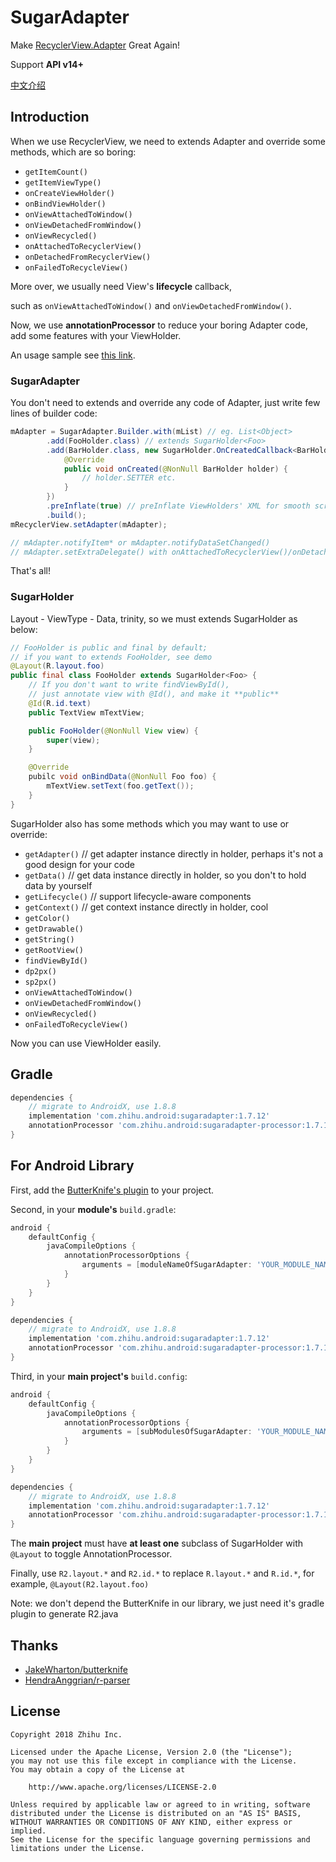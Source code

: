 SugarAdapter
===

Make [RecyclerView.Adapter](https://developer.android.com/reference/android/support/v7/widget/RecyclerView.Adapter.html "RecyclerView.Adapter") Great Again!

Support **API v14+**

[中文介绍](https://github.com/zhihu/SugarAdapter/blob/master/README_zh_CN.md "中文介绍")

## Introduction

When we use RecyclerView, we need to extends Adapter and override some methods, which are so boring:
 
 - `getItemCount()`
 - `getItemViewType()`
 - `onCreateViewHolder()`
 - `onBindViewHolder()`
 - `onViewAttachedToWindow()`
 - `onViewDetachedFromWindow()`
 - `onViewRecycled()`
 - `onAttachedToRecyclerView()`
 - `onDetachedFromRecyclerView()`
 - `onFailedToRecycleView()`
 
More over, we usually need View's **lifecycle** callback, 

such as `onViewAttachedToWindow()` and `onViewDetachedFromWindow()`.

Now, we use **annotationProcessor** to reduce your boring Adapter code, add some features with your ViewHolder.

An usage sample see [this link](https://github.com/zhihu/SugarAdapter/tree/master/app "zhihu/SugarAdapter/app/").

### SugarAdapter

You don't need to extends and override any code of Adapter, just write few lines of builder code:

```java
mAdapter = SugarAdapter.Builder.with(mList) // eg. List<Object>
        .add(FooHolder.class) // extends SugarHolder<Foo>
        .add(BarHolder.class, new SugarHolder.OnCreatedCallback<BarHolder>() { // extends SugarHolder<Bar>
            @Override
            public void onCreated(@NonNull BarHolder holder) {
                // holder.SETTER etc.
            }
        })
        .preInflate(true) // preInflate ViewHolders' XML for smooth scrolling
        .build();
mRecyclerView.setAdapter(mAdapter);

// mAdapter.notifyItem* or mAdapter.notifyDataSetChanged()
// mAdapter.setExtraDelegate() with onAttachedToRecyclerView()/onDetachedFromRecyclerView()
```

That's all!

### SugarHolder

Layout - ViewType - Data, trinity, so we must extends SugarHolder as below:

```java
// FooHolder is public and final by default;
// if you want to extends FooHolder, see demo
@Layout(R.layout.foo) 
public final class FooHolder extends SugarHolder<Foo> {
    // If you don't want to write findViewById(), 
    // just annotate view with @Id(), and make it **public**
    @Id(R.id.text)
    public TextView mTextView;

    public FooHolder(@NonNull View view) {
        super(view);
    }

    @Override
    pubilc void onBindData(@NonNull Foo foo) {
        mTextView.setText(foo.getText());
    }
}
```

SugarHolder also has some methods which you may want to use or override:

 - `getAdapter()`   // get adapter instance directly in holder, perhaps it's not a good design for your code
 - `getData()`      // get data instance directly in holder, so you don't to hold data by yourself
 - `getLifecycle()` // support lifecycle-aware components
 - `getContext()`   // get context instance directly in holder, cool
 - `getColor()`
 - `getDrawable()`
 - `getString()`
 - `getRootView()`
 - `findViewById()`
 - `dp2px()`
 - `sp2px()`
 - `onViewAttachedToWindow()`
 - `onViewDetachedFromWindow()`
 - `onViewRecycled()`
 - `onFailedToRecycleView()`

Now you can use ViewHolder easily.

## Gradle

```groovy
dependencies {
    // migrate to AndroidX, use 1.8.8
    implementation 'com.zhihu.android:sugaradapter:1.7.12'
    annotationProcessor 'com.zhihu.android:sugaradapter-processor:1.7.12'
}
```

## For Android Library

First, add the [ButterKnife's plugin](https://github.com/JakeWharton/butterknife#library-projects "ButterKnife's plugin") to your project.

Second, in your **module's** `build.gradle`:

```groovy
android {
    defaultConfig {
        javaCompileOptions {
            annotationProcessorOptions {
                arguments = [moduleNameOfSugarAdapter: 'YOUR_MODULE_NAME']
            }
        }
    }
}

dependencies {
    // migrate to AndroidX, use 1.8.8
    implementation 'com.zhihu.android:sugaradapter:1.7.12'
    annotationProcessor 'com.zhihu.android:sugaradapter-processor:1.7.12'
}
```

Third, in your **main project's** `build.config`:

```groovy
android {
    defaultConfig {
        javaCompileOptions {
            annotationProcessorOptions {
                arguments = [subModulesOfSugarAdapter: 'YOUR_MODULE_NAME_1, YOUR_MODULE_NAME_...']
            }
        }
    }
}

dependencies {
    // migrate to AndroidX, use 1.8.8
    implementation 'com.zhihu.android:sugaradapter:1.7.12'
    annotationProcessor 'com.zhihu.android:sugaradapter-processor:1.7.12'
}
```

The **main project** must have **at least one** subclass of SugarHolder with `@Layout` to toggle AnnotationProcessor.

Finally, use `R2.layout.*` and `R2.id.*` to replace `R.layout.*` and `R.id.*`, for example, `@Layout(R2.layout.foo)`

Note: we don't depend the ButterKnife in our library, we just need it's gradle plugin to generate R2.java

## Thanks

 - [JakeWharton/butterknife](https://github.com/JakeWharton/butterknife "JakeWharton/butterknife")
 - [HendraAnggrian/r-parser](https://github.com/HendraAnggrian/r-parser "HendraAnggrian/r-parser")

## License

    Copyright 2018 Zhihu Inc.

    Licensed under the Apache License, Version 2.0 (the "License");
    you may not use this file except in compliance with the License.
    You may obtain a copy of the License at

        http://www.apache.org/licenses/LICENSE-2.0

    Unless required by applicable law or agreed to in writing, software
    distributed under the License is distributed on an "AS IS" BASIS,
    WITHOUT WARRANTIES OR CONDITIONS OF ANY KIND, either express or implied.
    See the License for the specific language governing permissions and
    limitations under the License.
